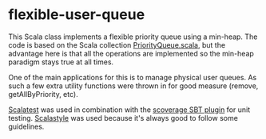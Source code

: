 # flexible-user-queue

This Scala class implements a flexible priority queue using a min-heap. The code is based on the Scala collection [PriorityQueue.scala](https://github.com/scala/scala/blob/2.12.x/src/library/scala/collection/mutable/PriorityQueue.scala), but the advantage here is that all the operations are implemented so the min-heap paradigm stays true at all times. 

One of the main applications for this is to manage physical user queues. As such a few extra utility functions were thrown in for good measure (remove, getAllByPriority, etc).

[Scalatest](http://www.scalatest.org/) was used in combination with the [scoverage SBT plugin](https://github.com/scoverage/sbt-scoverage) for unit testing. [Scalastyle](http://www.scalastyle.org/) was used because it's always good to follow some guidelines.

